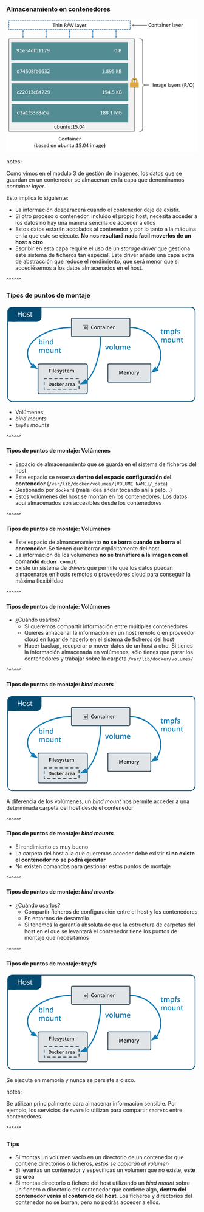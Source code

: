 ### Almacenamiento en contenedores

![container layer](images/docker-containers-and-images-1.jpg)<!-- .element: class="plain"-->

notes:

Como vimos en el módulo 3 de gestión de imágenes, los datos que se guardan en un contenedor
se almacenan en la capa que denominamos _container layer_.

Esto implica lo siguiente:

* La información desparacerá cuando el contenedor deje de existir.
* Si otro proceso o contenedor, incluido el propio host, necesita acceder a los datos
 no hay una manera sencilla de acceder a ellos
* Estos datos estarán acoplados al contenedor y por lo tanto a la máquina en la que
  este se ejecute. **No nos resultará nada facil moverlos de un host a otro**
* Escribir en esta capa require el uso de un _storage driver_ que gestiona este 
  sistema de ficheros tan especial. Este driver añade una capa extra de abstracción 
  que reduce el rendimiento, que será menor que si accediésemos a los datos almacenados
  en el host.

^^^^^^

### Tipos de puntos de montaje 

![tipos de puntos de montaje](images/types-of-mounts.png)

* Volúmenes
* _bind mounts_
* `tmpfs` _mounts_

^^^^^^

#### Tipos de puntos de montaje: Volúmenes

* Espacio de almacenamiento que se guarda en el sistema de ficheros del host
* Este espacio se reserva **dentro del espacio configuración del contenedor** 
  (`/var/lib/docker/volumes/[VOLUME NAME]/_data`)
* Gestionado por `dockerd` (mala idea andar tocando ahí a pelo...)
* Estos volúmenes del host se montan en los contenedores. Los datos aquí almacenados
  son accesibles desde los contenedores

^^^^^^

#### Tipos de puntos de montaje: Volúmenes

* Este espacio de almancenamiento **no se borra cuando se borra el contenedor**. 
  Se tienen que borrar explícitamente del host.
* La información de los volúmenes **no se transfiere a la imagen con el comando `docker commit`**
* Existe un sistema de _drivers_ que permite que los datos puedan almacenarse
  en hosts remotos o proveedores cloud para conseguir la máxima flexibilidad

^^^^^^

#### Tipos de puntos de montaje: Volúmenes

* ¿Cuándo usarlos?
  * Si queremos compartir información entre múltiples contenedores
  * Quieres almacenar la información en un host remoto o en proveedor cloud
    en lugar de hacerlo en el sistema de ficheros del host
  * Hacer backup, recuperar o mover datos de un host a otro. Si tienes la información 
    almacenada en volúmenes, sólo tienes que parar los contenedores y trabajar sobre la
    carpeta `/var/lib/docker/volumes/`

^^^^^^

#### Tipos de puntos de montaje:  _bind mounts_

![tipos de puntos de montaje](images/types-of-mounts.png)

A diferencia de los volúmenes, un _bind mount_ nos permite acceder a una
determinada carpeta del host desde el contenedor

^^^^^^

#### Tipos de puntos de montaje:  _bind mounts_

* El rendimiento es muy bueno
* La carpeta del host a la que queremos acceder debe existir **si no existe
  el contenedor no se podrá ejecutar**
* No existen comandos para gestionar estos puntos de montaje

^^^^^^

#### Tipos de puntos de montaje:  _bind mounts_

* ¿Cuándo usarlos?
  * Compartir ficheros de configuración entre el host y los contenedores
  * En entornos de desarrollo
  * Si tenemos la garantía absoluta de que la estructura de carpetas del host
    en el que se levantará el contenedor tiene los puntos de montaje que 
    necesitamos

^^^^^^

#### Tipos de puntos de montaje: _tmpfs_

![tipos de puntos de montaje](images/types-of-mounts.png)

Se ejecuta en memoria y nunca se persiste a disco.

notes:

Se utilizan principalmente para almacenar información sensible. Por ejemplo,
los servicios de `swarm` lo utilizan para compartir `secrets` entre contenedores.

^^^^^^

### Tips

* Si montas un volumen vacío en un directorio de un contenedor que contiene 
  directorios o ficheros, *estos se copiarán al volumen*
* Si levantas un contenedor y especificas un volumen que no existe, **este se crea**
* Si montas directorio o fichero del host utilizando un _bind mount_ sobre 
  un fichero o directorio del contenedor que contiene algo, 
  **dentro del contenedor verás el contenido del host**. Los ficheros y directorios
  del contenedor no se borran, pero no podrás acceder a ellos.
